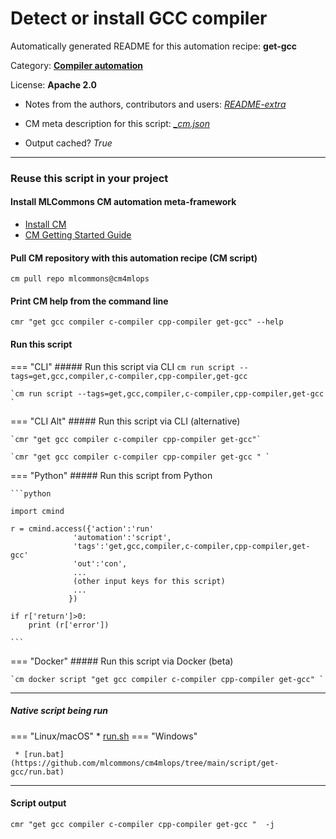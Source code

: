 # Detect or install GCC compiler
Automatically generated README for this automation recipe: **get-gcc**

Category: **[Compiler automation](..)**

License: **Apache 2.0**

* Notes from the authors, contributors and users: [*README-extra*](https://github.com/mlcommons/cm4mlops/tree/main/script/get-gcc/README-extra.md)

* CM meta description for this script: *[_cm.json](https://github.com/mlcommons/cm4mlops/tree/main/script/get-gcc/_cm.json)*
* Output cached? *True*

---
### Reuse this script in your project

#### Install MLCommons CM automation meta-framework

* [Install CM](https://docs.mlcommons.org/ck/install)
* [CM Getting Started Guide](https://docs.mlcommons.org/ck/getting-started/)

#### Pull CM repository with this automation recipe (CM script)

```cm pull repo mlcommons@cm4mlops```

#### Print CM help from the command line

````cmr "get gcc compiler c-compiler cpp-compiler get-gcc" --help````

#### Run this script

=== "CLI"
    ##### Run this script via CLI
    `cm run script --tags=get,gcc,compiler,c-compiler,cpp-compiler,get-gcc`

    `cm run script --tags=get,gcc,compiler,c-compiler,cpp-compiler,get-gcc `

=== "CLI Alt"
    ##### Run this script via CLI (alternative)

    `cmr "get gcc compiler c-compiler cpp-compiler get-gcc"`

    `cmr "get gcc compiler c-compiler cpp-compiler get-gcc " `


=== "Python"
    ##### Run this script from Python


    ```python

    import cmind

    r = cmind.access({'action':'run'
                  'automation':'script',
                  'tags':'get,gcc,compiler,c-compiler,cpp-compiler,get-gcc'
                  'out':'con',
                  ...
                  (other input keys for this script)
                  ...
                 })

    if r['return']>0:
        print (r['error'])

    ```


=== "Docker"
    ##### Run this script via Docker (beta)

    `cm docker script "get gcc compiler c-compiler cpp-compiler get-gcc" `

___


##### Native script being run
=== "Linux/macOS"
     * [run.sh](https://github.com/mlcommons/cm4mlops/tree/main/script/get-gcc/run.sh)
=== "Windows"

     * [run.bat](https://github.com/mlcommons/cm4mlops/tree/main/script/get-gcc/run.bat)
___
#### Script output
`cmr "get gcc compiler c-compiler cpp-compiler get-gcc "  -j`